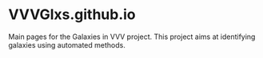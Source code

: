 # VVVGlxs.github.io
Main pages for the Galaxies in VVV project.  This project aims at identifying galaxies using automated methods.
